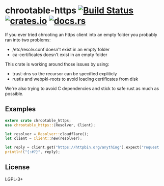 # chrootable-https [![Build Status][travis-img]][travis] [![crates.io][crates-img]][crates] [![docs.rs][docs-img]][docs]

[travis-img]:   https://travis-ci.com/kpcyrd/chrootable-https.svg?branch=master
[travis]:       https://travis-ci.com/kpcyrd/chrootable-https
[crates-img]:   https://img.shields.io/crates/v/chrootable-https.svg
[crates]:       https://crates.io/crates/chrootable-https
[docs-img]:     https://docs.rs/chrootable-https/badge.svg
[docs]:         https://docs.rs/chrootable-https

If you ever tried chrooting an https client into an empty folder you probably
ran into two problems:

- /etc/resolv.conf doesn't exist in an empty folder
- ca-certificates doesn't exist in an empty folder

This crate is working around those issues by using:

- trust-dns so the recursor can be specified expliticly
- rustls and webpki-roots to avoid loading certificates from disk

We're also trying to avoid C dependencies and stick to safe rust as much as
possible.

## Examples

```rust
extern crate chrootable_https;
use chrootable_https::{Resolver, Client};

let resolver = Resolver::cloudflare();
let client = Client::new(resolver);

let reply = client.get("https://httpbin.org/anything").expect("request failed");
println!("{:#?}", reply);
```

## License

LGPL-3+
